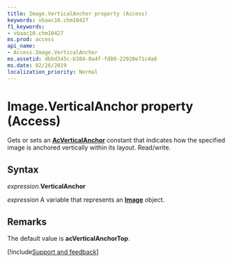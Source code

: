 ```yaml
---
title: Image.VerticalAnchor property (Access)
keywords: vbaac10.chm10427
f1_keywords:
- vbaac10.chm10427
ms.prod: access
api_name:
- Access.Image.VerticalAnchor
ms.assetid: dbbd345c-b384-0a4f-fd80-22920e71c4a8
ms.date: 02/26/2019
localization_priority: Normal
---
```



# Image.VerticalAnchor property (Access)

Gets or sets an **[AcVerticalAnchor](Access.AcVerticalAnchor.md)** constant that indicates how the specified image is anchored vertically within its layout. Read/write.


## Syntax

_expression_.**VerticalAnchor**

_expression_ A variable that represents an **[Image](Access.Image.md)** object.


## Remarks

The default value is **acVerticalAnchorTop**.




[!include[Support and feedback](~/includes/feedback-boilerplate.md)]